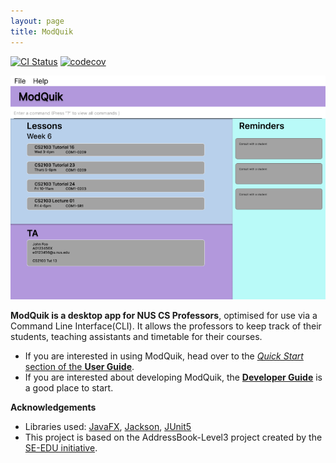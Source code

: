 ```yaml
---
layout: page
title: ModQuik
---
```


[![CI Status](https://github.com/AY2223S1-CS2103T-W17-3/tp/workflows/Java%20CI/badge.svg)](https://github.com/AY2223S1-CS2103T-W17-3/tp/actions)
[![codecov](https://codecov.io/gh/AY2223S1-CS2103T-W17-3/tp/branch/master/graph/badge.svg?token=9M3PU7F9CR)](https://codecov.io/gh/AY2223S1-CS2103T-W17-3/tp)

![Ui](images/Ui.png)

**ModQuik is a desktop app for NUS CS Professors**, optimised for use via a Command Line Interface(CLI).
It allows the professors to keep track of their students, teaching assistants and timetable for their courses.<br>

* If you are interested in using ModQuik, head over to the [_Quick Start_ section of the **User Guide**](UserGuide.html#quick-start).
* If you are interested about developing ModQuik, the [**Developer Guide**](DeveloperGuide.html) is a good place to start.


**Acknowledgements**

* Libraries used: [JavaFX](https://openjfx.io/), [Jackson](https://github.com/FasterXML/jackson), [JUnit5](https://github.com/junit-team/junit5)
* This project is based on the AddressBook-Level3 project created by the [SE-EDU initiative](https://se-education.org).
